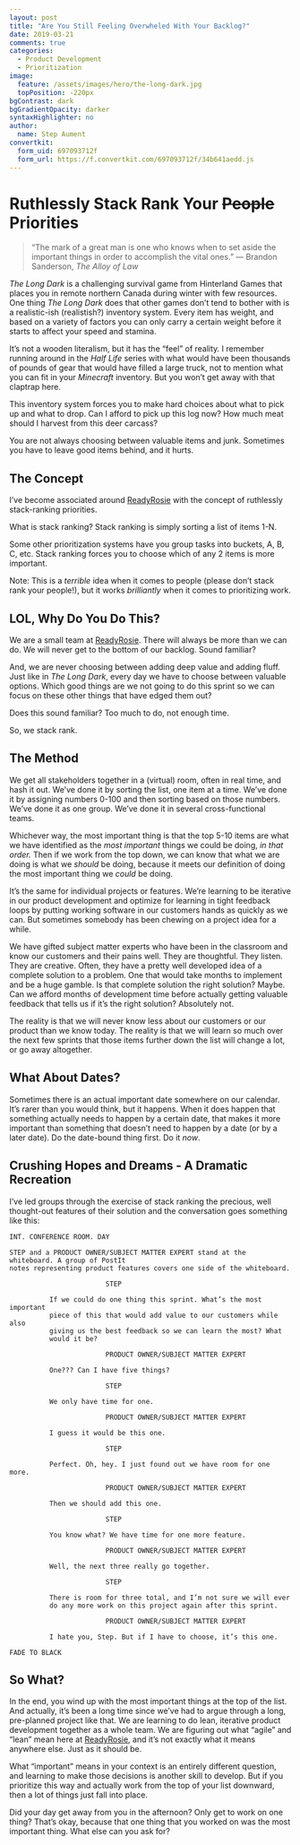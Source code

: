 ```yaml
---
layout: post
title: "Are You Still Feeling Overwheled With Your Backlog?"
date: 2019-03-21
comments: true
categories:
  - Product Development
  - Prioritization
image:
  feature: /assets/images/hero/the-long-dark.jpg
  topPosition: -220px
bgContrast: dark
bgGradientOpacity: darker
syntaxHighlighter: no
author:
  name: Step Aument
convertkit:
  form_uid: 697093712f
  form_url: https://f.convertkit.com/697093712f/34b641aedd.js
---
```


# Ruthlessly Stack Rank Your ~~People~~ Priorities

<blockquote class="largeQuote"> “The mark of a great man is one who knows when to set aside the important things in order to accomplish the vital ones.” 
― Brandon Sanderson, <em>The Alloy of Law</em></blockquote>

_The Long Dark_ is a challenging survival game from Hinterland Games that places you in remote northern Canada during winter with few resources.  One thing _The Long Dark_ does that other games don’t tend to bother with is a realistic-ish (realistish?) inventory system. Every item has weight, and based on a variety of factors you can only carry a certain weight before it starts to affect your speed and stamina.

It’s not a wooden literalism, but it has the “feel” of reality. I remember running around in the _Half Life_ series with what would have been thousands of pounds of gear that would have filled a large truck, not to mention what you can fit in your _Minecraft_ inventory. But you won’t get away with that claptrap here.

This inventory system forces you to make hard choices about what to pick up and what to drop. Can I afford to pick up this log now? How much meat should I harvest from this deer carcass?

You are not always choosing between valuable items and junk. Sometimes you have to leave good items behind, and it hurts.

## The Concept

I’ve become associated around [ReadyRosie](https://www.readyrosie.com) with the concept of ruthlessly stack-ranking priorities.

What is stack ranking? Stack ranking is simply sorting a list of items 1-N.

Some other prioritization systems have you group tasks into buckets, A, B, C, etc. Stack ranking forces you to choose which of any 2 items is more important.

Note: This is a _terrible_ idea when it comes to people (please don’t stack rank your people!), but it works _brilliantly_  when it comes to prioritizing work.

## LOL, Why Do You Do This?

We are a small team at [ReadyRosie](https://www.readyrosie.com). There will always be more than we can do. We will never get to the bottom of our backlog. Sound familiar?

And, we are never choosing between adding deep value and adding fluff. Just like in _The Long Dark_, every day we have to choose between valuable options. Which good things are we not going to do this sprint so we can focus on these other things that have edged them out?

Does this sound familiar? Too much to do, not enough time.

So, we stack rank.

## The Method

We get all stakeholders together in a (virtual) room, often in real time, and hash it out. We’ve done it by sorting the list, one item at a time. We’ve done it by assigning numbers 0-100 and then sorting based on those numbers. We’ve done it as one group. We’ve done it in several cross-functional teams.

Whichever way, the most important thing is that the top 5-10 items are what we have identified as the _most important_ things we could be doing, _in that order._ Then if we work from the top down, we can know that what we are doing is what we _should_ be doing, because it meets our definition of doing the most important thing we _could_ be doing.

It’s the same for individual projects or features. We’re learning to be iterative in our product development and optimize for learning in tight feedback loops by putting working software in our customers hands as quickly as we can. But sometimes somebody has been chewing on a project idea for a while.

We have gifted subject matter experts who have been in the classroom and know our customers and their pains well. They are thoughtful. They listen. They are creative. Often, they have a pretty well developed idea of a complete solution to a problem. One that would take months to implement and be a huge gamble. Is that complete solution the right solution? Maybe. Can we afford months of development time before actually getting valuable feedback that tells us if it’s the right solution? Absolutely not.

The reality is that we will never know less about our customers or our product than we know today. The reality is that we will learn so much over the next few sprints that those items further down the list will change a lot, or go away altogether. 

## What About Dates?

Sometimes there is an actual important date somewhere on our calendar. It’s rarer than you would think, but it happens. When it does happen that something actually needs to happen by a certain date, that makes it more important than something that doesn’t need to happen by a date (or by a later date). Do the date-bound thing first. Do it _now_. 

## Crushing Hopes and Dreams - A Dramatic Recreation

I’ve led groups through the exercise of stack ranking the precious, well thought-out features of their solution and the conversation goes something like this:

```
INT. CONFERENCE ROOM. DAY

STEP and a PRODUCT OWNER/SUBJECT MATTER EXPERT stand at the whiteboard. A group of PostIt
notes representing product features covers one side of the whiteboard.

                        STEP

          If we could do one thing this sprint. What’s the most important
          piece of this that would add value to our customers while also
          giving us the best feedback so we can learn the most? What
          would it be?

                        PRODUCT OWNER/SUBJECT MATTER EXPERT

          One??? Can I have five things?

                        STEP

          We only have time for one.

                        PRODUCT OWNER/SUBJECT MATTER EXPERT

          I guess it would be this one.

                        STEP

          Perfect. Oh, hey. I just found out we have room for one more.

                        PRODUCT OWNER/SUBJECT MATTER EXPERT

          Then we should add this one.

                        STEP

          You know what? We have time for one more feature.

                        PRODUCT OWNER/SUBJECT MATTER EXPERT

          Well, the next three really go together.

                        STEP

          There is room for three total, and I’m not sure we will ever
          do any more work on this project again after this sprint.

                        PRODUCT OWNER/SUBJECT MATTER EXPERT

          I hate you, Step. But if I have to choose, it’s this one.

FADE TO BLACK

```

## So What?

In the end, you wind up with the most important things at the top of the list.
 And actually, it’s been a long time since we’ve had to argue through a long, pre-planned project like that. We are learning to do lean, iterative product development together as a whole team. We are figuring out what “agile” and “lean” mean here at [ReadyRosie](https://www.readyrosie.com), and it’s not exactly what it means anywhere else. Just as it should be.

What “important” means in your context is an entirely different question, and learning to make those decisions is another skill to develop. But if you prioritize this way and actually work from the top of your list downward, then a lot of things just fall into place.

Did your day get away from you in the afternoon? Only get to work on one thing? That’s okay, because that one thing that you worked on was the most important thing. What else can you ask for?
